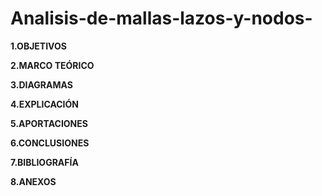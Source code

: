 # Analisis-de-mallas-lazos-y-nodos-

**1.OBJETIVOS**

**2.MARCO TEÓRICO**

**3.DIAGRAMAS**

**4.EXPLICACIÓN**

**5.APORTACIONES**

**6.CONCLUSIONES**

**7.BIBLIOGRAFÍA**

**8.ANEXOS**
